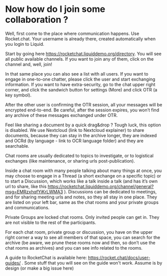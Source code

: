  
# Now how do I join some collaboration ?

Well, first come to the place where communication happens. Use Rocket.chat. Your username is already there, created automatically when you login to Liquid. 

Start by going here https://rocketchat.liquiddemo.org/directory. You will see all public available channels. If you want to join any of them, click on the channel and, well, join!

In that same place you can also see a list with all users. If you want to engage in one-to-one chatter, please click the user and start exchanging information. If you want to have extra-security, go to the chat upper right corner, and click the sandwich button for settings (More) and click OTR (a key symbol). 

After the other user is confirming the OTR session, all your messages will be encrypted end-to-end. Be careful, after the session expires, you won’t find any archive of these messages exchanged under OTR.  

Feel like sharing a document by a quick drag&drop ? Tough luck, this option is disabled. We use Nextcloud (link to Nextcloud explainer) to share documents, because they can stay in the archive longer, they are indexed and OCRd (by language - link to OCR language folder) and they are searchable. 

Chat rooms are usually dedicated to topics to investigate, or to logistical exchanges (like maintenance, or sharing urls post-publication). 

Inside a chat room with many people talking about many things at once, you may choose to engage in a Thread (a short exchange on a specific topic) or to start a Discussion, which works like a talk inside a talk (and has it’s own url to share, like this https://rocketchat.liquiddemo.org/channel/general?msg=EMRzxhqfYiKrLWMA3 ). Discussions can be dedicated to meetings, and for sharing meeting urls and notes, so they all stay in one place. They are listed on your left bar, same as the chat rooms and your private groups and communications. 

Private Groups are locked chat rooms. Only invited people can get in. They are not visible to the rest of the participants. 

For each chat room, private group or discussion, you have on the upper right corner a way to see all members of that space, you can search for the archive (be aware, we prune these rooms now and then, so don’t use the chat rooms as archives) and you can see info related to the rooms. 

A guide to RocketChat is available here: https://rocket.chat/docs/user-guides/ . Some stuff that you will see on the guide won't work. Assume is by design (or make a big issue here)


